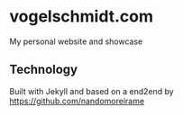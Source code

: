 # vogelschmidt.com

My personal website and showcase

## Technology

Built with Jekyll and based on a end2end by https://github.com/nandomoreirame
